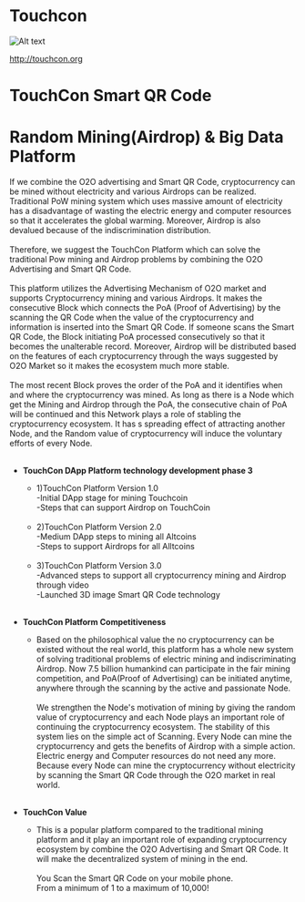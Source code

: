 # Touchcon
![Alt text](http://touchcon.io/images/front/symbol_toc.png)

<http://touchcon.org>
# TouchCon Smart QR Code
# Random Mining(Airdrop) & Big Data Platform
If we combine the O2O advertising and Smart QR Code, cryptocurrency can be mined without electricity and various Airdrops can be realized. Traditional PoW mining system which uses massive amount of electricity has a disadvantage of wasting the electric
energy and computer resources so that it accelerates the global warming. Moreover, Airdrop is also devalued because of the indiscrimination distribution.<br/><br/>
Therefore, we suggest the TouchCon Platform which can solve the traditional Pow mining and Airdrop problems by combining the O2O Advertising and Smart QR Code.<br/><br/>
This platform utilizes the Advertising Mechanism of O2O market and supports Cryptocurrency mining and various Airdrops. It makes the consecutive Block which connects the PoA (Proof of Advertising) by the scanning the QR Code when the value of the cryptocurrency and information is inserted into the Smart QR Code. If someone scans the Smart QR Code, the Block initiating PoA processed consecutively so that it becomes the unalterable record. Moreover, Airdrop will be distributed based on the features of each cryptocurrency through the ways suggested by O2O Market so it makes the ecosystem much more stable.<br/><br/>
The most recent Block proves the order of the PoA and it identifies when and where the cryptocurrency was mined. As long as
there is a Node which get the Mining and Airdrop through the PoA, the consecutive chain of PoA will be continued and this
Network plays a role of stabling the cryptocurrency ecosystem. It has s spreading effect of attracting another Node, and the Random value of cryptocurrency will induce the voluntary efforts of every Node.<br/><br/>


* **TouchCon DApp Platform technology development phase 3**
  * 1)TouchCon Platform Version 1.0<br/>
  -Initial DApp stage for mining Touchcoin<br/>
  -Steps that can support Airdrop on TouchCoin<br/><br/>
  * 2)TouchCon Platform Version 2.0<br/>
  -Medium DApp steps to mining all Altcoins<br/>
  -Steps to support Airdrops for all Alltcoins<br/><br/>
  * 3)TouchCon Platform Version 3.0<br/>
  -Advanced steps to support all cryptocurrency mining and Airdrop through video<br/>
  -Launched 3D image Smart QR Code technology<br/><br/>
  
* **TouchCon Platform Competitiveness**
  * Based on the philosophical value the no cryptocurrency can be existed without the real world, this platform has a whole new system of solving traditional problems of electric mining and indiscriminating Airdrop. Now 7.5 billion humankind can participate in the fair mining competition, and PoA(Proof of Advertising) can be initiated anytime, anywhere through the scanning by the active and passionate Node.<br/><br/>
  We strengthen the Node's motivation of mining by giving the random value of cryptocurrency and each Node plays an important role of continuing the cryptocurrency ecosystem. The stability of this system lies on the simple act of Scanning. Every Node can mine the cryptocurrency and gets the benefits of Airdrop with a simple action. Electric energy and Computer resources do not need any more. Because every Node can mine the cryptocurrency without electricity by scanning the Smart QR Code through the O2O market in real world.<br/><br/>


* **TouchCon Value**
  * This is a popular platform compared to the traditional mining platform and it play an important role of expanding cryptocurrency ecosystem by combine the O2O Advertising and Smart QR Code. It will make the decentralized system of mining in the end.<br/><br/>
You Scan the Smart QR Code on your mobile phone.<br/>
From a minimum of 1 to a maximum of 10,000!<br/><br/> 
